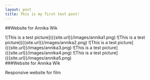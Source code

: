 ```yaml
---
layout: post
title: This is my first test post!
---
```

##Website for Annika Wik
<div>
![This is a test picture]({{site.url}}/images/annika1.png)
![This is a test picture]({{site.url}}/images/annika2.png)
![This is a test picture]({{site.url}}/images/annika3.png)
![This is a test picture]({{site.url}}/images/annika4.png)
![This is a test picture]({{site.url}}/images/annika5.png)
</div>
###Website for Annika Wik

Responsive website for film

